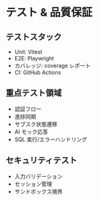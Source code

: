 # テスト & 品質保証

## テストスタック
- Unit: Vitest
- E2E: Playwright
- カバレッジ: coverage レポート
- CI: GitHub Actions

## 重点テスト領域
- 認証フロー
- 進捗同期
- サブスク状態遷移
- AI モック応答
- SQL 実行/エラーハンドリング

## セキュリティテスト
- 入力バリデーション
- セッション管理
- サンドボックス境界
